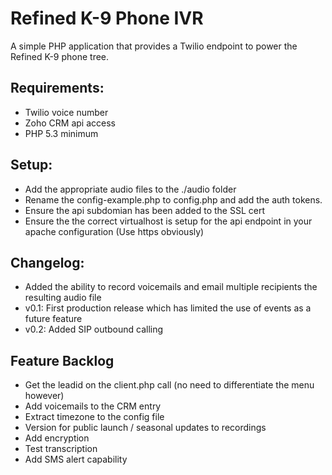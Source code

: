 # Refined K-9 Phone IVR

A simple PHP application that provides a Twilio endpoint to power the Refined K-9 phone tree.

## Requirements:
 - Twilio voice number
 - Zoho CRM api access
 - PHP 5.3 minimum

## Setup:
 - Add the appropriate audio files to the ./audio folder
 - Rename the config-example.php to config.php and add the auth tokens.
 - Ensure the api subdomian has been added to the SSL cert
 - Ensure the the correct virtualhost is setup for the api endpoint in your apache configuration (Use https obviously)

## Changelog:
 - Added the ability to record voicemails and email multiple recipients the resulting audio file
 - v0.1: First production release which has limited the use of events as a future feature
 - v0.2: Added SIP outbound calling

## Feature Backlog
 - Get the leadid on the client.php call (no need to differentiate the menu however)
 - Add voicemails to the CRM entry
 - Extract timezone to the config file
 - Version for public launch / seasonal updates to recordings
 - Add encryption
 - Test transcription
 - Add SMS alert capability